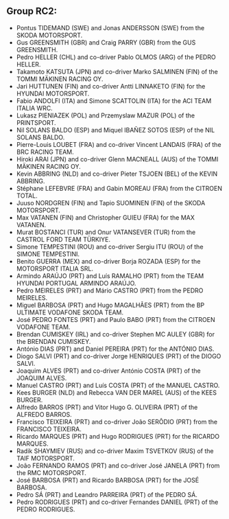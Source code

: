 ## Group RC2:


- Pontus TIDEMAND (SWE) and Jonas ANDERSSON (SWE) from the SKODA MOTORSPORT.
- Gus GREENSMITH (GBR) and Craig PARRY (GBR) from the GUS GREENSMITH.
- Pedro  HELLER (CHL) and co-driver Pablo OLMOS (ARG) of the PEDRO HELLER.
- Takamoto KATSUTA (JPN) and co-driver Marko SALMINEN (FIN) of the TOMMI MÄKINEN RACING OY.
- Jari HUTTUNEN (FIN) and co-driver Antti LINNAKETO (FIN) for the HYUNDAI MOTORSPORT.
- Fabio ANDOLFI (ITA) and Simone SCATTOLIN (ITA) for the ACI TEAM ITALIA WRC.
- Lukasz PIENIAZEK (POL) and Przemyslaw  MAZUR (POL) of the PRINTSPORT.
- Nil SOLANS BALDO (ESP) and Miquel  IBAÑEZ SOTOS (ESP) of the NIL SOLANS BALDO.
- Pierre-Louis LOUBET (FRA) and co-driver Vincent LANDAIS (FRA) of the BRC RACING TEAM.
- Hiroki ARAI (JPN) and co-driver Glenn MACNEALL (AUS) of the TOMMI MÄKINEN RACING OY.
- Kevin ABBRING (NLD) and co-driver Pieter TSJOEN (BEL) of the KEVIN ABBRING.
- Stéphane LEFEBVRE (FRA) and Gabin MOREAU (FRA) from the CITROEN TOTAL.
- Juuso NORDGREN (FIN) and Tapio SUOMINEN (FIN) of the SKODA MOTORSPORT.
- Max VATANEN (FIN) and Christopher GUIEU (FRA) for the MAX VATANEN.
- Murat BOSTANCI (TUR) and Onur VATANSEVER (TUR) from the CASTROL FORD TEAM TÜRKIYE.
- Simone TEMPESTINI (ROU) and co-driver Sergiu ITU (ROU) of the SIMONE TEMPESTINI.
- Benito GUERRA (MEX) and co-driver Borja ROZADA (ESP) for the MOTORSPORT ITALIA SRL.
- Armindo  ARAÚJO (PRT) and Luís RAMALHO (PRT) from the TEAM HYUNDAI PORTUGAL ARMINDO ARAÚJO.
- Pedro MEIRELES (PRT) and Mário CASTRO (PRT) from the PEDRO MEIRELES.
- Miguel BARBOSA (PRT) and Hugo MAGALHÃES (PRT) from the BP ULTIMATE VODAFONE SKODA TEAM.
- José PEDRO FONTES (PRT) and Paulo BABO (PRT) from the CITROEN VODAFONE TEAM.
- Brendan CUMISKEY (IRL) and co-driver Stephen MC AULEY (GBR) for the BRENDAN CUMISKEY.
- António DIAS (PRT) and Daniel PEREIRA (PRT) for the ANTÓNIO DIAS.
- Diogo SALVI (PRT) and co-driver Jorge HENRIQUES (PRT) of the DIOGO SALVI.
- Joaquim ALVES (PRT) and co-driver António COSTA (PRT) of the JOAQUIM ALVES.
- Manuel  CASTRO (PRT) and Luís  COSTA (PRT) of the MANUEL CASTRO.
- Kees  BURGER (NLD) and Rebecca VAN DER MAREL (AUS) of the KEES BURGER.
- Alfredo BARROS (PRT) and Vitor Hugo G. OLIVEIRA (PRT) of the ALFREDO BARROS.
- Francisco TEIXEIRA (PRT) and co-driver João SERÔDIO (PRT) from the FRANCISCO TEIXEIRA.
- Ricardo MARQUES (PRT) and Hugo RODRIGUES (PRT) for the RICARDO MARQUES.
- Radik SHAYMIEV (RUS) and co-driver Maxim TSVETKOV (RUS) of the TAIF MOTORSPORT.
- João FERNANDO RAMOS (PRT) and co-driver José JANELA (PRT) from the RMC MOTORSPORT.
- José BARBOSA (PRT) and Ricardo BARBOSA (PRT) for the JOSÉ BARBOSA.
- Pedro SÁ (PRT) and Leandro PARREIRA (PRT) of the PEDRO SÁ.
- Pedro RODRIGUES (PRT) and co-driver Fernandes DANIEL (PRT) of the PEDRO RODRIGUES.